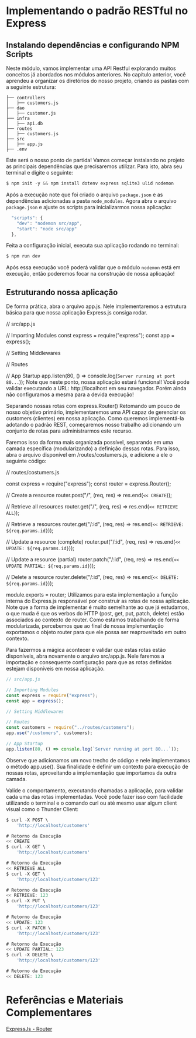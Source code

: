 # Implementando o padrão RESTful no Express

## Instalando dependências e configurando NPM Scripts

Neste módulo, vamos implementar uma API Restful explorando muitos conceitos já abordados nos módulos anteriores. No capítulo anterior, você aprendeu a organizar os diretórios do nosso projeto, criando as pastas com a seguinte estrutura:

```
├── controllers
│   ├── customers.js
├── dao
│   ├── customer.js
├── infra
│   ├── api.db
├── routes
│   ├── customers.js
├── src
│   ├── app.js
├── .env
```

Este será o nosso ponto de partida! Vamos começar instalando no projeto as principais dependências que precisaremos utilizar. Para isto, abra seu terminal e digite o seguinte:

```javascript
$ npm init -y && npm install dotenv express sqlite3 ulid nodemon
```

Após a execução note que foi criado o arquivo `package.json` e as dependências adicionadas a pasta `node_modules`. Agora abra o arquivo `package.json` e ajuste os scripts para inicializarmos nossa aplicação:

```javascript
  "scripts": {
    "dev": "nodemon src/app",
    "start": "node src/app"
  },
```

Feita a configuração inicial, executa sua aplicação rodando no terminal:

```javascript
$ npm run dev
```

Após essa execução você poderá validar que o módulo `nodemon` está em execução, então poderemos focar na construção de nossa aplicação!

## Estruturando nossa aplicação

De forma prática, abra o arquivo app.js. Nele implementaremos a estrutura básica para que nossa aplicação Express.js consiga rodar.

// src/app.js

// Importing Modules
const express = require("express");
const app = express();

// Setting Middlewares

// Routes

// App Startup
app.listen(80, () => console.log(`Server running at port 80...`));
Note que neste ponto, nossa aplicação estará funcional! Você pode validar executando a URL: http://localhost em seu navegador. Porém ainda não configuramos a mesma para a devida execução!

Separando nossas rotas com express.Router()
Retomando um pouco de nosso objetivo primário, implementaremos uma API capaz de gerenciar os customers (clientes) em nossa aplicação. Como queremos implementá-la adotando o padrão REST, começaremos nosso trabalho adicionando um conjunto de rotas para administrarmos este recurso.

Faremos isso da forma mais organizada possível, separando em uma camada específica (modularizando) a definição dessas rotas. Para isso, abra o arquivo disponível em /routes/costumers.js, e adicione a ele o seguinte código:

// routes/costumers.js

const express = require("express");
const router = express.Router();

// Create a resource
router.post("/", (req, res) => res.end(`<< CREATE`));

// Retrieve all resources
router.get("/", (req, res) => res.end(`<< RETRIEVE ALL`));

// Retrieve a resources
router.get("/:id", (req, res) => res.end(`<< RETRIEVE: ${req.params.id}`));

// Update a resource (complete)
router.put("/:id", (req, res) => res.end(`<< UPDATE: ${req.params.id}`));

// Update a resource (partial)
router.patch("/:id", (req, res) => res.end(`<< UPDATE PARTIAL: ${req.params.id}`));

// Delete a resource
router.delete("/:id", (req, res) => res.end(`<< DELETE: ${req.params.id}`));

module.exports = router;
Utilizamos para esta implementação a função interna do Express.js responsável por construir as rotas de nossa aplicação. Note que a forma de implementar é muito semelhante ao que já estudamos, o que muda é que os verbos do HTTP (post, get, put, patch, delete) estão associados ao contexto de router. Como estamos trabalhando de forma modularizada, percebemos que ao final de nossa implementação exportamos o objeto router para que ele possa ser reaproveitado em outro contexto.

Para fazermos a mágica acontecer e validar que estas rotas estão disponíveis, abra novamente o arquivo src/app.js. Nele faremos a importação e consequente configuração para que as rotas definidas estejam disponíveis em nossa aplicação.

```javascript
// src/app.js

// Importing Modules
const express = require("express");
const app = express();

// Setting Middlewares

// Routes
const customers = require("../routes/customers");
app.use("/customers", customers);

// App Startup
app.listen(80, () => console.log(`Server running at port 80...`));
```

Observe que adicionamos um novo trecho de código e nele implementamos o método app.use(). Sua finalidade é definir um contexto para execução de nossas rotas, aproveitando a implementação que importamos da outra camada.

Valide o comportamento, executando chamadas a aplicação, para validar cada uma das rotas implementadas. Você pode fazer isso com facilidade utilizando o terminal e o comando curl ou até mesmo usar algum client visual como o Thunder Client:

```javascript
$ curl -X POST \
    'http://localhost/customers'

# Retorno da Execução
<< CREATE
$ curl -X GET \
    'http://localhost/customers'

# Retorno da Execução
<< RETRIEVE ALL
$ curl -X GET \
    'http://localhost/customers/123'

# Retorno da Execução
<< RETRIEVE: 123
$ curl -X PUT \
    'http://localhost/customers/123'

# Retorno da Execução
<< UPDATE: 123
$ curl -X PATCH \
    'http://localhost/customers/123'

# Retorno da Execução
<< UPDATE PARTIAL: 123
$ curl -X DELETE \
    'http://localhost/customers/123'

# Retorno da Execução
<< DELETE: 123
```

# Referências e Materiais Complementares

[ExpressJs - Router](https://expressjs.com/pt-br/guide/routing.html)
